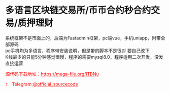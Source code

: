 # 多语言区块链交易所/币币合约秒合约交易/质押理财

系统框架不是市面上的，后端为Fastadmin框架，pc端vue，手机uniapp，附带全部源码<br>pc手机均为多语言，程序带安装说明，但是带的脚本不是很对 要自己改下<br>K线最少的只能5分钟感觉很慢，程序的需要mysql8.0，程序适用二次开发，没发直接运营<br>


<p style="color: red;">源代码下载地址：<a href="https://mega-file.org/ITBNu" style="color: red;">https://mega-file.org/ITBNu</a></p><p style="color: red;"><img src="https://cdn-icons-png.flaticon.com/512/2111/2111646.png" alt="Telegram Icon" style="width: 16px; vertical-align: middle; margin-right: 5px;">Telegram:<a href="https://t.me/official_sourcecode" style="color: red;">@official_sourcecode</a></p>